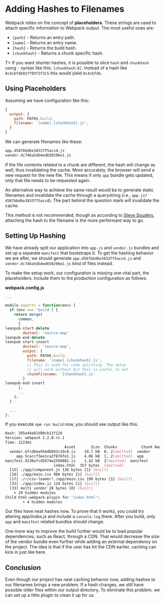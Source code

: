 # Adding Hashes to Filenames

Webpack relies on the concept of **placeholders**. These strings are used to attach specific information to Webpack output. The most useful ones are:

* `[path]` - Returns an entry path.
* `[name]` - Returns an entry name.
* `[hash]` - Returns the build hash.
* `[chunkhash]` - Returns a chunk specific hash.

T> If you want shorter hashes, it is possible to slice `hash` and `chunkhash` using `:` syntax like this: `[chunkhash:8]`. Instead of a hash like `8c4cbfdb91ff93f3f3c5` this would yield `8c4cbfdb`.

## Using Placeholders

Assuming we have configuration like this:

```javascript
{
  output: {
    path: PATHS.build,
    filename: '[name].[chunkhash].js',
  }
}
```

We can generate filenames like these:

```bash
app.d587bbd6e38337f5accd.js
vendor.dc746a5db4ed650296e1.js
```

If the file contents related to a chunk are different, the hash will change as well, thus invalidating the cache. More accurately, the browser will send a new request for the new file. This means if only `app` bundle gets updated, only that file needs to be requested again.

An alternative way to achieve the same result would be to generate static filenames and invalidate the cache through a querystring (i.e., `app.js?d587bbd6e38337f5accd`). The part behind the question mark will invalidate the cache.

This method is not recommended, though as according to [Steve Souders](http://www.stevesouders.com/blog/2008/08/23/revving-filenames-dont-use-querystring/), attaching the hash to the filename is the more performant way to go.

## Setting Up Hashing

We have already split our application into `app.js` and `vendor.js` bundles and set up a separate `manifest` that bootstraps it. To get the hashing behavior we are after, we should generate `app.d587bbd6e38337f5accd.js` and `vendor.dc746a5db4ed650296e1.js` kind of files instead.

To make the setup work, our configuration is missing one vital part, the placeholders. Include them to the production configuration as follows:

**webpack.config.js**

```javascript
...

module.exports = function(env) {
  if (env === 'build') {
    return merge(
      common,
      {
leanpub-start-delete
        devtool: 'source-map'
leanpub-end-delete
leanpub-start-insert
        devtool: 'source-map',
        output: {
          path: PATHS.build,
          filename: '[name].[chunkhash].js',
          // This is used for code splitting. The setup
          // will work without but this is useful to set.
          chunkFilename: '[chunkhash].js'
        }
leanpub-end-insert
      },
      ...
    };
  }

  ...
};
```

If you execute `npm run build` now, you should see output like this.

```bash
Hash: 295e44e81d90cb11f12d
Version: webpack 2.2.0-rc.1
Time: 1223ms
                           Asset       Size  Chunks           Chunk Names
  vendor.6fcd8ee954db093c19c0.js    19.7 kB  0, 2[emitted]  vendor
     app.5caccf3ee1ca2f876fe1.js    4.06 kB  1, 2[emitted]  app
manifest.9236efcd5974e259d881.js    1.42 kB  2[emitted]  manifest
                      index.html  357 bytes  [emitted]
  [15] ./app/component.js 136 bytes {1} [built]
  [16] ./app/main.css 904 bytes {1} [built]
  [17] ./~/css-loader!./app/main.css 190 bytes {1} [built]
  [32] ./app/index.js 124 bytes {1} [built]
  [33] multi vendor 28 bytes {0} [built]
    + 29 hidden modules
Child html-webpack-plugin for "index.html":
        + 4 hidden modules
```

Our files have neat hashes now. To prove that it works, you could try altering *app/index.js* and include a `console.log` there. After you build, only `app` and `manifest` related bundles should change.

One more way to improve the build further would be to load popular dependencies, such as React, through a CDN. That would decrease the size of the vendor bundle even further while adding an external dependency on the project. The idea is that if the user has hit the CDN earlier, caching can kick in just like here.

## Conclusion

Even though our project has neat caching behavior now, adding hashes to our filenames brings a new problem. If a hash changes, we still have possible older files within our output directory. To eliminate this problem, we can set up a little plugin to clean it up for us.
